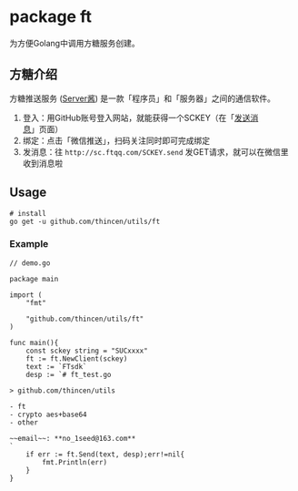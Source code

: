 # package ft

为方便Golang中调用方糖服务创建。

## 方糖介绍

方糖推送服务 ([Server酱](http://sc.ftqq.com/)) 是一款「程序员」和「服务器」之间的通信软件。

1. 登入：用GitHub账号登入网站，就能获得一个SCKEY（在「[发送消息](http://sc.ftqq.com/?c=code)」页面）
2. 绑定：点击「微信推送」，扫码关注同时即可完成绑定
3. 发消息：往 `http://sc.ftqq.com/SCKEY.send` 发GET请求，就可以在微信里收到消息啦

## Usage

```shell
# install
go get -u github.com/thincen/utils/ft
```

### Example

```golang
// demo.go

package main

import (
    "fmt"

    "github.com/thincen/utils/ft"
)

func main(){
    const sckey string = "SUCxxxx"
    ft := ft.NewClient(sckey)
	text := `FTsdk`
	desp := `# ft_test.go

> github.com/thincen/utils

- ft
- crypto aes+base64
- other

~~email~~: **no_1seed@163.com**
`
	if err := ft.Send(text, desp);err!=nil{
        fmt.Println(err)
    }
}
```
